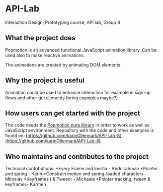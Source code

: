 # API-Lab
Interaction Design, Prototyping course, API lab, Group 8

## What the project does
Popmotion is an advanced functional JavaScript animation library. Can be used also to make reactive animations. 

The animations are created by animating DOM elements


## Why the project is useful
Animation could be used to enhance interaction for example in sign-up flows and other gui elements (bring examples maybe?)


## How users can get started with the project
The code needs the [Popmotion pure library](https://popmotion.io/learn/install/) in order to work as well as JavaScript environment.
Repository with the code and other examples is found on: [https://github.com/karinOllermark/API-Lab-8](https://github.com/karinOllermark/API-Lab-8)

## Who maintains and contributes to the project
Technical contributions: 
*Every Frame and Inertia - Abdulrahman
*Pointer and spring - Karin
*Constrain motion and spring-loaded characters - Miroslav
*Keyframes ( & Tween)  - Michaela
*Pointer tracking, tween & keyframes- Karmen
